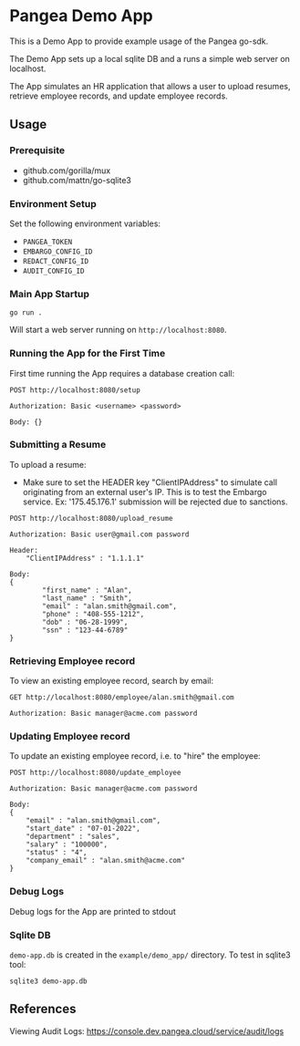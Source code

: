 # Pangea Demo App
This is a Demo App to provide example usage of the Pangea go-sdk.

The Demo App sets up a local sqlite DB and a runs a simple web server on localhost.

The App simulates an HR application that allows a user to upload resumes, retrieve employee records, and update employee records.

## Usage

### Prerequisite
- github.com/gorilla/mux
- github.com/mattn/go-sqlite3

### Environment Setup
Set the following environment variables:
- `PANGEA_TOKEN`
- `EMBARGO_CONFIG_ID`
- `REDACT_CONFIG_ID`
- `AUDIT_CONFIG_ID`

### Main App Startup
```
go run .
```
Will start a web server running on `http://localhost:8080`.

### Running the App for the First Time
First time running the App requires a database creation call:

```
POST http://localhost:8080/setup

Authorization: Basic <username> <password>

Body: {}
```

### Submitting a Resume
To upload a resume:
- Make sure to set the HEADER key "ClientIPAddress" to simulate call originating from an external user's IP.  This is to test the Embargo service.  Ex: '175.45.176.1' submission will be rejected due to sanctions.

```
POST http://localhost:8080/upload_resume

Authorization: Basic user@gmail.com password

Header:
    "ClientIPAddress" : "1.1.1.1"

Body:
{
        "first_name" : "Alan",
        "last_name" : "Smith",
        "email" : "alan.smith@gmail.com",
        "phone" : "408-555-1212",
        "dob" : "06-28-1999",
        "ssn" : "123-44-6789"
}
```

### Retrieving Employee record
To view an existing employee record, search by email:

```
GET http://localhost:8080/employee/alan.smith@gmail.com

Authorization: Basic manager@acme.com password
```

### Updating Employee record
To update an existing employee record, i.e. to "hire" the employee:

```
POST http://localhost:8080/update_employee

Authorization: Basic manager@acme.com password

Body:
{
    "email" : "alan.smith@gmail.com",
    "start_date" : "07-01-2022",
    "department" : "sales",
    "salary" : "100000",
    "status" : "4",
    "company_email" : "alan.smith@acme.com"
}
```


### Debug Logs
Debug logs for the App are printed to stdout

### Sqlite DB
`demo-app.db` is created in the `example/demo_app/` directory.  To test in sqlite3 tool:

```
sqlite3 demo-app.db
```

## References
Viewing Audit Logs: https://console.dev.pangea.cloud/service/audit/logs
